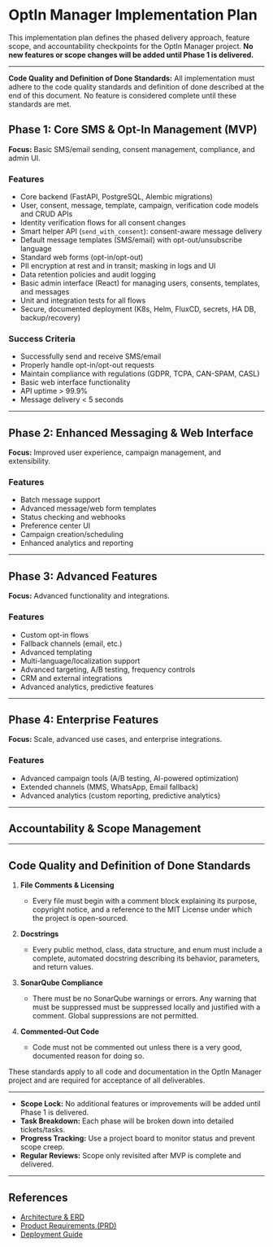 # OptIn Manager Implementation Plan

This implementation plan defines the phased delivery approach, feature scope, and accountability checkpoints for the OptIn Manager project. **No new features or scope changes will be added until Phase 1 is delivered.**

---

**Code Quality and Definition of Done Standards:**
All implementation must adhere to the code quality standards and definition of done described at the end of this document. No feature is considered complete until these standards are met.

## Phase 1: Core SMS & Opt-In Management (MVP)
**Focus:** Basic SMS/email sending, consent management, compliance, and admin UI.

### Features
- Core backend (FastAPI, PostgreSQL, Alembic migrations)
- User, consent, message, template, campaign, verification code models and CRUD APIs
- Identity verification flows for all consent changes
- Smart helper API (`send_with_consent`): consent-aware message delivery
- Default message templates (SMS/email) with opt-out/unsubscribe language
- Standard web forms (opt-in/opt-out)
- PII encryption at rest and in transit; masking in logs and UI
- Data retention policies and audit logging
- Basic admin interface (React) for managing users, consents, templates, and messages
- Unit and integration tests for all flows
- Secure, documented deployment (K8s, Helm, FluxCD, secrets, HA DB, backup/recovery)

### Success Criteria
- Successfully send and receive SMS/email
- Properly handle opt-in/opt-out requests
- Maintain compliance with regulations (GDPR, TCPA, CAN-SPAM, CASL)
- Basic web interface functionality
- API uptime > 99.9%
- Message delivery < 5 seconds

---

## Phase 2: Enhanced Messaging & Web Interface
**Focus:** Improved user experience, campaign management, and extensibility.

### Features
- Batch message support
- Advanced message/web form templates
- Status checking and webhooks
- Preference center UI
- Campaign creation/scheduling
- Enhanced analytics and reporting

---

## Phase 3: Advanced Features
**Focus:** Advanced functionality and integrations.

### Features
- Custom opt-in flows
- Fallback channels (email, etc.)
- Advanced templating
- Multi-language/localization support
- Advanced targeting, A/B testing, frequency controls
- CRM and external integrations
- Advanced analytics, predictive features

---

## Phase 4: Enterprise Features
**Focus:** Scale, advanced use cases, and enterprise integrations.

### Features
- Advanced campaign tools (A/B testing, AI-powered optimization)
- Extended channels (MMS, WhatsApp, Email fallback)
- Advanced analytics (custom reporting, predictive analytics)

---

## Accountability & Scope Management

---

## Code Quality and Definition of Done Standards

1. **File Comments & Licensing**
   - Every file must begin with a comment block explaining its purpose, copyright notice, and a reference to the MIT License under which the project is open-sourced.

2. **Docstrings**
   - Every public method, class, data structure, and enum must include a complete, automated docstring describing its behavior, parameters, and return values.

3. **SonarQube Compliance**
   - There must be no SonarQube warnings or errors. Any warning that must be suppressed must be suppressed locally and justified with a comment. Global suppressions are not permitted.

4. **Commented-Out Code**
   - Code must not be commented out unless there is a very good, documented reason for doing so.

These standards apply to all code and documentation in the OptIn Manager project and are required for acceptance of all deliverables.

---

- **Scope Lock:** No additional features or improvements will be added until Phase 1 is delivered.
- **Task Breakdown:** Each phase will be broken down into detailed tickets/tasks.
- **Progress Tracking:** Use a project board to monitor status and prevent scope creep.
- **Regular Reviews:** Scope only revisited after MVP is complete and delivered.

---

## References
- [Architecture & ERD](./docs/architecture/architecture-and-erd.md)
- [Product Requirements (PRD)](./docs/PRD.md)
- [Deployment Guide](./docs/technical/deployment/DEPLOYMENT.md)
